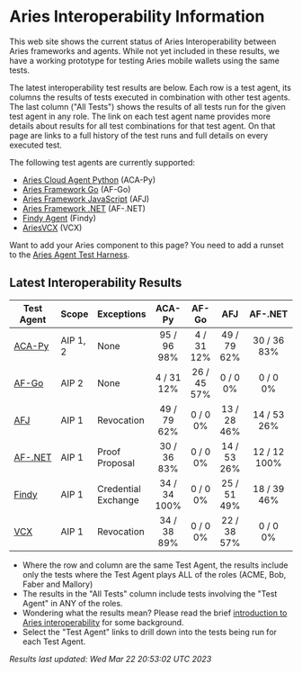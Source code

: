 # Aries Interoperability Information


This web site shows the current status of Aries Interoperability between Aries frameworks and agents. While
not yet included in these results, we have a working prototype for testing Aries mobile wallets using the
same tests.

The latest interoperability test results are below. Each row is a test agent, its columns
the results of tests executed in combination with other test agents.
The last column ("All Tests") shows the results of all tests run for the given test agent in any role. The link on each test
agent name provides more details about results for all test combinations for that test agent. On
that page are links to a full history of the test runs and full details on every executed test. 

The following test agents are currently supported:

- [Aries Cloud Agent Python](https://github.com/hyperledger/aries-cloudagent-python) (ACA-Py)
- [Aries Framework Go](https://github.com/hyperledger/aries-framework-go) (AF-Go)
- [Aries Framework JavaScript](https://github.com/hyperledger/aries-framework-javascript) (AFJ)
- [Aries Framework .NET](https://github.com/hyperledger/aries-framework-dotnet) (AF-.NET)
- [Findy Agent](https://github.com/findy-network/findy-agent) (Findy)
- [AriesVCX](https://github.com/hyperledger/aries-vcx) (VCX)

Want to add your Aries component to this page? You need to add a runset to the
[Aries Agent Test Harness](https://github.com/hyperledger/aries-agent-test-harness).

## Latest Interoperability Results

| Test Agent | Scope | Exceptions | ACA-Py | AF-Go | AFJ | AF-.NET | Findy | VCX | **All Tests** |
| ----- | ----- | ----- | :----: | :----: | :----: | :----: | :----: | :----: | :----: |
| [ACA-Py](acapy.md)| AIP 1, 2 | None | 95 / 96<br>98% | 4 / 31<br>12% | 49 / 79<br>62% | 30 / 36<br>83% | 34 / 34<br>100% | 34 / 38<br>89% | **240 / 302<br>79%** |
| [AF-Go](afgo.md)| AIP 2 | None | 4 / 31<br>12% | 26 / 45<br>57% | 0 / 0<br>0% | 0 / 0<br>0% | 0 / 0<br>0% | 0 / 0<br>0% | **30 / 76<br>39%** |
| [AFJ](javascript.md)| AIP 1 | Revocation | 49 / 79<br>62% | 0 / 0<br>0% | 13 / 28<br>46% | 14 / 53<br>26% | 25 / 51<br>49% | 22 / 38<br>57% | **111 / 220<br>50%** |
| [AF-.NET](dotnet.md)| AIP 1 | Proof Proposal | 30 / 36<br>83% | 0 / 0<br>0% | 14 / 53<br>26% | 12 / 12<br>100% | 18 / 39<br>46% | 0 / 0<br>0% | **62 / 111<br>55%** |
| [Findy](findy.md)| AIP 1 | Credential Exchange | 34 / 34<br>100% | 0 / 0<br>0% | 25 / 51<br>49% | 18 / 39<br>46% | 17 / 17<br>100% | 0 / 0<br>0% | **88 / 124<br>70%** |
| [VCX](aries-vcx.md)| AIP 1 | Revocation | 34 / 38<br>89% | 0 / 0<br>0% | 22 / 38<br>57% | 0 / 0<br>0% | 0 / 0<br>0% | 19 / 20<br>95% | **75 / 96<br>78%** |

- Where the row and column are the same Test Agent, the results include only the tests where the Test Agent plays ALL of the roles (ACME, Bob, Faber and Mallory)
- The results in the "All Tests" column include tests involving the "Test Agent" in ANY of the roles.
- Wondering what the results mean? Please read the brief [introduction to Aries interoperability](aries-interop-intro.md) for some background.
- Select the "Test Agent" links to drill down into the tests being run for each Test Agent.


*Results last updated: Wed Mar 22 20:53:02 UTC 2023*

